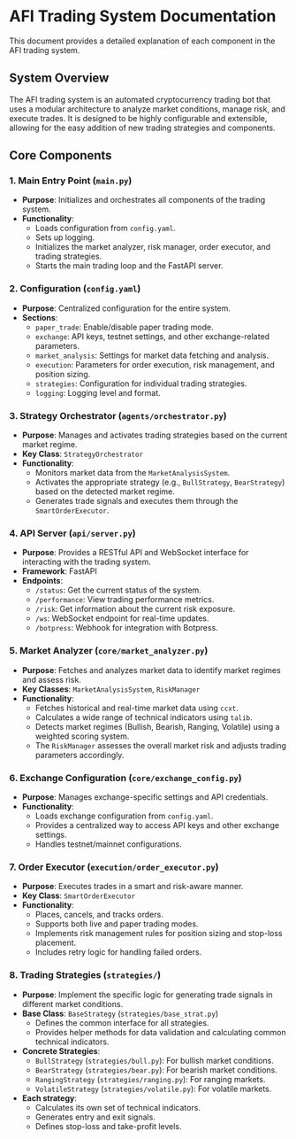 # AFI Trading System Documentation

This document provides a detailed explanation of each component in the AFI trading system.

## System Overview

The AFI trading system is an automated cryptocurrency trading bot that uses a modular architecture to analyze market conditions, manage risk, and execute trades. It is designed to be highly configurable and extensible, allowing for the easy addition of new trading strategies and components.

## Core Components

### 1. Main Entry Point (`main.py`)

- **Purpose**: Initializes and orchestrates all components of the trading system.
- **Functionality**:
  - Loads configuration from `config.yaml`.
  - Sets up logging.
  - Initializes the market analyzer, risk manager, order executor, and trading strategies.
  - Starts the main trading loop and the FastAPI server.

### 2. Configuration (`config.yaml`)

- **Purpose**: Centralized configuration for the entire system.
- **Sections**:
  - `paper_trade`: Enable/disable paper trading mode.
  - `exchange`: API keys, testnet settings, and other exchange-related parameters.
  - `market_analysis`: Settings for market data fetching and analysis.
  - `execution`: Parameters for order execution, risk management, and position sizing.
  - `strategies`: Configuration for individual trading strategies.
  - `logging`: Logging level and format.

### 3. Strategy Orchestrator (`agents/orchestrator.py`)

- **Purpose**: Manages and activates trading strategies based on the current market regime.
- **Key Class**: `StrategyOrchestrator`
- **Functionality**:
  - Monitors market data from the `MarketAnalysisSystem`.
  - Activates the appropriate strategy (e.g., `BullStrategy`, `BearStrategy`) based on the detected market regime.
  - Generates trade signals and executes them through the `SmartOrderExecutor`.

### 4. API Server (`api/server.py`)

- **Purpose**: Provides a RESTful API and WebSocket interface for interacting with the trading system.
- **Framework**: FastAPI
- **Endpoints**:
  - `/status`: Get the current status of the system.
  - `/performance`: View trading performance metrics.
  - `/risk`: Get information about the current risk exposure.
  - `/ws`: WebSocket endpoint for real-time updates.
  - `/botpress`: Webhook for integration with Botpress.

### 5. Market Analyzer (`core/market_analyzer.py`)

- **Purpose**: Fetches and analyzes market data to identify market regimes and assess risk.
- **Key Classes**: `MarketAnalysisSystem`, `RiskManager`
- **Functionality**:
  - Fetches historical and real-time market data using `ccxt`.
  - Calculates a wide range of technical indicators using `talib`.
  - Detects market regimes (Bullish, Bearish, Ranging, Volatile) using a weighted scoring system.
  - The `RiskManager` assesses the overall market risk and adjusts trading parameters accordingly.

### 6. Exchange Configuration (`core/exchange_config.py`)

- **Purpose**: Manages exchange-specific settings and API credentials.
- **Functionality**:
  - Loads exchange configuration from `config.yaml`.
  - Provides a centralized way to access API keys and other exchange settings.
  - Handles testnet/mainnet configurations.

### 7. Order Executor (`execution/order_executor.py`)

- **Purpose**: Executes trades in a smart and risk-aware manner.
- **Key Class**: `SmartOrderExecutor`
- **Functionality**:
  - Places, cancels, and tracks orders.
  - Supports both live and paper trading modes.
  - Implements risk management rules for position sizing and stop-loss placement.
  - Includes retry logic for handling failed orders.

### 8. Trading Strategies (`strategies/`)

- **Purpose**: Implement the specific logic for generating trade signals in different market conditions.
- **Base Class**: `BaseStrategy` (`strategies/base_strat.py`)
  - Defines the common interface for all strategies.
  - Provides helper methods for data validation and calculating common technical indicators.
- **Concrete Strategies**:
  - `BullStrategy` (`strategies/bull.py`): For bullish market conditions.
  - `BearStrategy` (`strategies/bear.py`): For bearish market conditions.
  - `RangingStrategy` (`strategies/ranging.py`): For ranging markets.
  - `VolatileStrategy` (`strategies/volatile.py`): For volatile markets.
- **Each strategy**:
  - Calculates its own set of technical indicators.
  - Generates entry and exit signals.
  - Defines stop-loss and take-profit levels.
